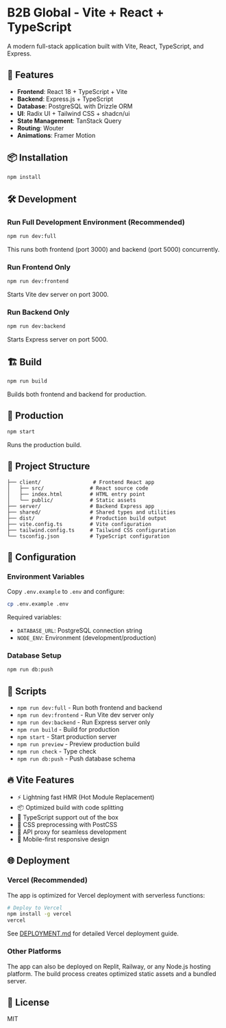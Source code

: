 # B2B Global - Vite + React + TypeScript

A modern full-stack application built with Vite, React, TypeScript, and Express.

## 🚀 Features

- **Frontend**: React 18 + TypeScript + Vite
- **Backend**: Express.js + TypeScript
- **Database**: PostgreSQL with Drizzle ORM
- **UI**: Radix UI + Tailwind CSS + shadcn/ui
- **State Management**: TanStack Query
- **Routing**: Wouter
- **Animations**: Framer Motion

## 📦 Installation

```bash
npm install
```

## 🛠️ Development

### Run Full Development Environment (Recommended)
```bash
npm run dev:full
```
This runs both frontend (port 3000) and backend (port 5000) concurrently.

### Run Frontend Only
```bash
npm run dev:frontend
```
Starts Vite dev server on port 3000.

### Run Backend Only
```bash
npm run dev:backend
```
Starts Express server on port 5000.

## 🏗️ Build

```bash
npm run build
```
Builds both frontend and backend for production.

## 🚀 Production

```bash
npm start
```
Runs the production build.

## 📁 Project Structure

```
├── client/                 # Frontend React app
│   ├── src/               # React source code
│   ├── index.html         # HTML entry point
│   └── public/            # Static assets
├── server/                # Backend Express app
├── shared/                # Shared types and utilities
├── dist/                  # Production build output
├── vite.config.ts         # Vite configuration
├── tailwind.config.ts     # Tailwind CSS configuration
└── tsconfig.json          # TypeScript configuration
```

## 🔧 Configuration

### Environment Variables

Copy `.env.example` to `.env` and configure:

```bash
cp .env.example .env
```

Required variables:
- `DATABASE_URL`: PostgreSQL connection string
- `NODE_ENV`: Environment (development/production)

### Database Setup

```bash
npm run db:push
```

## 🎯 Scripts

- `npm run dev:full` - Run both frontend and backend
- `npm run dev:frontend` - Run Vite dev server only
- `npm run dev:backend` - Run Express server only
- `npm run build` - Build for production
- `npm start` - Start production server
- `npm run preview` - Preview production build
- `npm run check` - Type check
- `npm run db:push` - Push database schema

## 🔥 Vite Features

- ⚡ Lightning fast HMR (Hot Module Replacement)
- 📦 Optimized build with code splitting
- 🔧 TypeScript support out of the box
- 🎨 CSS preprocessing with PostCSS
- 🔀 API proxy for seamless development
- 📱 Mobile-first responsive design

## 🌐 Deployment

### Vercel (Recommended)
The app is optimized for Vercel deployment with serverless functions:

```bash
# Deploy to Vercel
npm install -g vercel
vercel
```

See [DEPLOYMENT.md](./DEPLOYMENT.md) for detailed Vercel deployment guide.

### Other Platforms
The app can also be deployed on Replit, Railway, or any Node.js hosting platform. The build process creates optimized static assets and a bundled server.

## 📝 License

MIT
